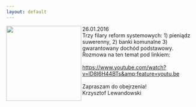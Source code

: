 ```yaml
---
layout: default
---
```

<img src="{{site.baseurl}}\articles\pictures\465.grab.jpg" align="left" HSPACE=”50” VSPACE=”50” width="200"><!--227--><p>
26.01.2016<br>Trzy filary reform systemowych: 1) pieniądz suwerenny, 2) banki komunalne 3) gwarantowany dochód podstawowy. Rozmowa na ten temat pod linkiem:<br><br><a href="https://www.youtube.com/watch?v=lD8I6H44BTs&amp;feature=youtu.be" title="3 filary reform" target="">https://www.youtube.com/watch?v=lD8I6H44BTs&amp;feature=youtu.be</a><br><br>Zapraszam do obejrzenia!<br>Krzysztof Lewandowski</p>